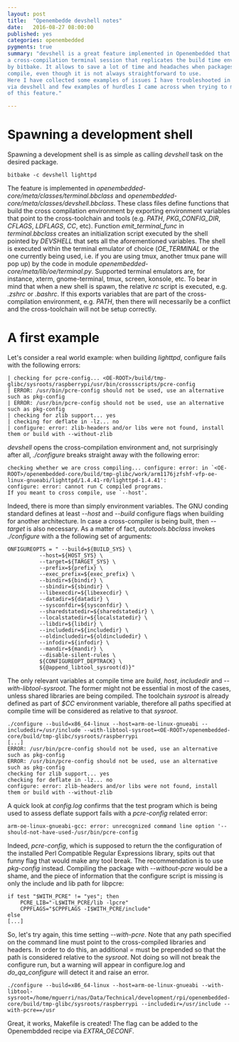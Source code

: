 ```yaml
---
layout: post
title:  "Openembedde devshell notes"
date:   2016-08-27 08:00:00
published: yes
categories: openembedded
pygments: true
summary: "devshell is a great feature implemented in Openembedded that allows to spawn
a cross-compilation terminal session that replicates the build time environment used
by bitbake. It allows to save a lot of time and headaches when packages fail to
compile, even though it is not always straightforward to use.
Here I have collected some examples of issues I have troubleshooted in the past
via devshell and few examples of hurdles I came across when trying to make the most
of this feature."

---
```


Spawning a development shell
=======
Spawning a development shell is as simple as calling *devshell* task on the desired
package.

```
bitbake -c devshell lighttpd
```

The feature is implemented in *openembedded-core/meta/classes/terminal.bbclass*
and *openembedded-core/meta/classes/devshell.bbclass*. These class files define
functions that build the cross compilation environment by exporting environment
variables that point to the cross-toolchain and tools (e.g. *PATH*, *PKG_CONFIG_DIR*,
*CFLAGS*, *LDFLAGS*, *CC*, etc). Function *emit_terminal_func* in *terminal.bbclass* creates
an initialization script executed by the shell pointed by *DEVSHELL* that sets
all the aforementioned variables. The shell is executed within the terminal emulator
of choice (*OE_TERMINAL* or the one currently being used, i.e. if you are using tmux,
another tmux pane will pop up)  by the code in module  *openembedded-core/meta/lib/oe/terminal.py*.
Supported terminal emulators are, for instance, xterm, gnome-terminal, tmux, screen, konsole, etc.
To bear in mind that when a new shell is spawn, the relative *rc* script is executed,
e.g. *.zshrc* or *.bashrc*. If this exports variables that are part of the cross-compilation
environment, e.g. *PATH*, then there will necessarily be a conflict and the cross-toolchain
will not be setup correctly.


A first example
=======
Let's consider a real world example: when building *lighttpd*, configure fails
with the following errors:

```
| checking for pcre-config... <OE-ROOT>/build/tmp-glibc/sysroots/raspberrypi/usr/bin/crossscripts/pcre-config
| ERROR: /usr/bin/pcre-config should not be used, use an alternative such as pkg-config
| ERROR: /usr/bin/pcre-config should not be used, use an alternative such as pkg-config
| checking for zlib support... yes
| checking for deflate in -lz... no
| configure: error: zlib-headers and/or libs were not found, install them or build with --without-zlib
```

*devshell* opens the cross-compilation environment and, not surprisingly after all,
*./configure* breaks straight away with the following error:

```
checking whether we are cross compiling... configure: error: in `<OE-ROOT>/openembedded-core/build/tmp-glibc/work/arm1176jzfshf-vfp-oe-linux-gnueabi/lighttpd/1.4.41-r0/lighttpd-1.4.41':
configure: error: cannot run C compiled programs.
If you meant to cross compile, use `--host'.
```

Indeed, there is more than simply environment variables.
The GNU conding standard defines at least *--host* and *--build*
configure flags when building for another architecture. In case a cross-compiler
is being built, then *--target* is also necessary. As a matter of fact, *autotools.bbclass*
invokes *./configure* with a the following set of arguments:

```
ONFIGUREOPTS = " --build=${BUILD_SYS} \
          --host=${HOST_SYS} \
          --target=${TARGET_SYS} \
          --prefix=${prefix} \
          --exec_prefix=${exec_prefix} \
          --bindir=${bindir} \
          --sbindir=${sbindir} \
          --libexecdir=${libexecdir} \
          --datadir=${datadir} \
          --sysconfdir=${sysconfdir} \
          --sharedstatedir=${sharedstatedir} \
          --localstatedir=${localstatedir} \
          --libdir=${libdir} \
          --includedir=${includedir} \
          --oldincludedir=${oldincludedir} \
          --infodir=${infodir} \
          --mandir=${mandir} \
          --disable-silent-rules \
          ${CONFIGUREOPT_DEPTRACK} \
          ${@append_libtool_sysroot(d)}"
```

The only relevant variables at compile time are *build*, *host*, *includedir* and
*--with-libtool-sysroot*. The former might not be essential in most of the cases,
unless shared libraries are being compiled. The toolchain *sysroot* is already defined
as part of *$CC* environment variable, therefore all paths specified at compile
time will be considered as relative to that *sysroot*.


```
./configure --build=x86_64-linux --host=arm-oe-linux-gnueabi --includedir=/usr/include --with-libtool-sysroot=<OE-ROOT>/openembedded-core/build/tmp-glibc/sysroots/raspberrypi
[...]
ERROR: /usr/bin/pcre-config should not be used, use an alternative such as pkg-config
ERROR: /usr/bin/pcre-config should not be used, use an alternative such as pkg-config
checking for zlib support... yes
checking for deflate in -lz... no
configure: error: zlib-headers and/or libs were not found, install them or build with --without-zlib
```
A quick look at *config.log* confirms that the test program which is being used
to assess deflate support fails with a *pcre-config* related error:

```
arm-oe-linux-gnueabi-gcc: error: unrecognized command line option '--should-not-have-used-/usr/bin/pcre-config
```

Indeed, *pcre-config*, which is supposed to return the the configuration of the installed
Perl Compatible Regular Expressions library, spits out that funny flag that would
make any tool break. The recommendation is to use *pkg-config* instead. Compiling
the package with *--without-pcre* would be a shame, and the piece of information
that the configure script is missing is only the include and lib path for libpcre:

```
if test "$WITH_PCRE" != "yes"; then
    PCRE_LIB="-L$WITH_PCRE/lib -lpcre"
    CPPFLAGS="$CPPFLAGS -I$WITH_PCRE/include"
else
[...]
```

So, let's try again, this time setting *--with-pcre*. Note that any path specified 
on the command line must point to the cross-compiled libraries and headers. In order
to do this, an additional *=* must be prepended so that the path is considered
relative to the *sysroot*. Not doing so will not break the configure run, but a warning
will appear in configure.log and *do_qa_configure* will detect it and raise
an error.


```
./configure --build=x86_64-linux --host=arm-oe-linux-gnueabi --with-libtool-sysroot=/home/mguerri/nas/Data/Technical/development/rpi/openembedded-core/build/tmp-glibc/sysroots/raspberrypi --includedir=/usr/include --with-pcre==/usr
```

Great, it works, Makefile is created! The flag can be added to the Openembdded recipe via *EXTRA_OECONF*.







